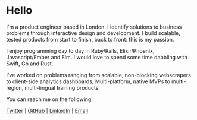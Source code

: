 # Hello

I'm a product engineer based in London.
I identify solutions to business problems through interactive design and development. I build scalable, tested products from start to finish, back to front: this is my passion.

I enjoy programming day to day in Ruby/Rails, Elixir/Phoenix, Javascript/Ember and Elm. I would love to spend some time dabbling with Swift, Go and Rust.

I've worked on problems ranging from scalable, non-blocking webscrapers to client-side analytics dashboards; Multi-platform, native MVPs to multi-region, multi-lingual training products.

You can reach me on the following:

[Twitter](https://twitter.com/karlfreeman) | [GitHub](https://github.com/karlfreeman) | [LinkedIn](https://uk.linkedin.com/in/karlfreeman) | [Email](karlfreeman@gmail.com)
